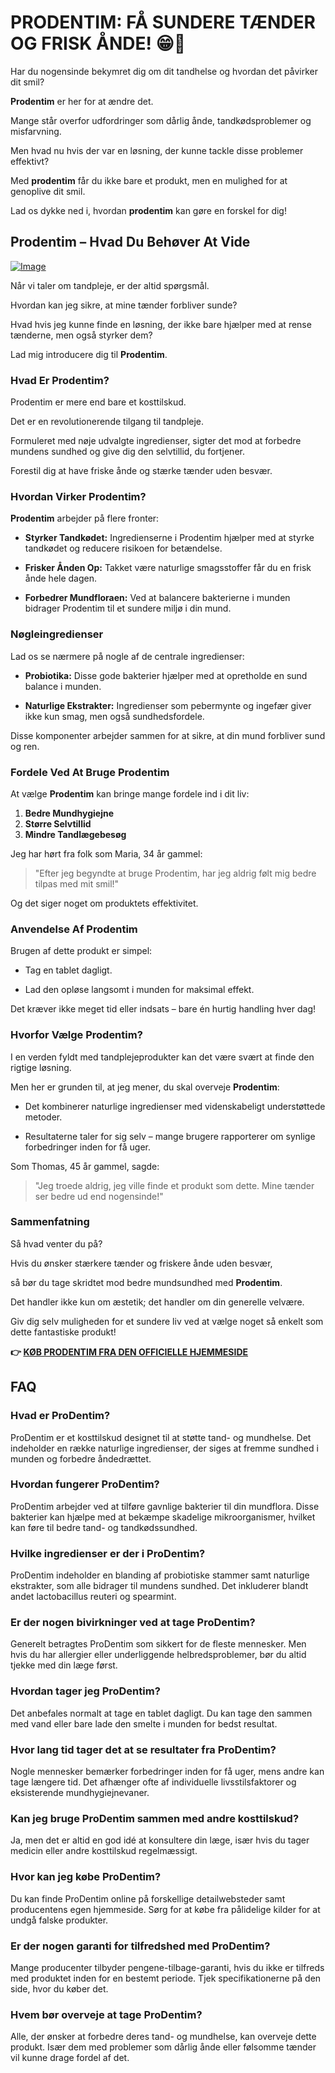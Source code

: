# PRODENTIM: FÅ SUNDERE TÆNDER OG FRISK ÅNDE! 😁🦷

Har du nogensinde bekymret dig om dit tandhelse og hvordan det påvirker dit smil? 

**Prodentim** er her for at ændre det. 

Mange står overfor udfordringer som dårlig ånde, tandkødsproblemer og misfarvning. 

Men hvad nu hvis der var en løsning, der kunne tackle disse problemer effektivt? 

Med **prodentim** får du ikke bare et produkt, men en mulighed for at genoplive dit smil. 

Lad os dykke ned i, hvordan **prodentim** kan gøre en forskel for dig!

## Prodentim – Hvad Du Behøver At Vide

[![Image](https://prodentim-shop.com/assets/images/prodentim-supplement.webp)](https://gchaffi.com/qP0hXg87)

Når vi taler om tandpleje, er der altid spørgsmål. 

Hvordan kan jeg sikre, at mine tænder forbliver sunde? 

Hvad hvis jeg kunne finde en løsning, der ikke bare hjælper med at rense tænderne, men også styrker dem?

Lad mig introducere dig til **Prodentim**.

### Hvad Er Prodentim?

Prodentim er mere end bare et kosttilskud. 

Det er en revolutionerende tilgang til tandpleje.

Formuleret med nøje udvalgte ingredienser, sigter det mod at forbedre mundens sundhed og give dig den selvtillid, du fortjener.

Forestil dig at have friske ånde og stærke tænder uden besvær.

### Hvordan Virker Prodentim?

**Prodentim** arbejder på flere fronter:

- **Styrker Tandkødet:** Ingredienserne i Prodentim hjælper med at styrke tandkødet og reducere risikoen for betændelse.
  
- **Frisker Ånden Op:** Takket være naturlige smagsstoffer får du en frisk ånde hele dagen.

- **Forbedrer Mundfloraen:** Ved at balancere bakterierne i munden bidrager Prodentim til et sundere miljø i din mund.

### Nøgleingredienser

Lad os se nærmere på nogle af de centrale ingredienser:

- **Probiotika:** Disse gode bakterier hjælper med at opretholde en sund balance i munden.
  
- **Naturlige Ekstrakter:** Ingredienser som pebermynte og ingefær giver ikke kun smag, men også sundhedsfordele.

Disse komponenter arbejder sammen for at sikre, at din mund forbliver sund og ren.

### Fordele Ved At Bruge Prodentim

At vælge **Prodentim** kan bringe mange fordele ind i dit liv:

1. **Bedre Mundhygiejne**
2. **Større Selvtillid**
3. **Mindre Tandlægebesøg**

Jeg har hørt fra folk som Maria, 34 år gammel:

> "Efter jeg begyndte at bruge Prodentim, har jeg aldrig følt mig bedre tilpas med mit smil!"

Og det siger noget om produktets effektivitet.

### Anvendelse Af Prodentim

Brugen af dette produkt er simpel:

- Tag en tablet dagligt.
  
- Lad den opløse langsomt i munden for maksimal effekt.

Det kræver ikke meget tid eller indsats – bare én hurtig handling hver dag!

### Hvorfor Vælge Prodentim?

I en verden fyldt med tandplejeprodukter kan det være svært at finde den rigtige løsning. 

Men her er grunden til, at jeg mener, du skal overveje **Prodentim**:

- Det kombinerer naturlige ingredienser med videnskabeligt understøttede metoder.
  
- Resultaterne taler for sig selv – mange brugere rapporterer om synlige forbedringer inden for få uger.

Som Thomas, 45 år gammel, sagde:

> "Jeg troede aldrig, jeg ville finde et produkt som dette. Mine tænder ser bedre ud end nogensinde!"

### Sammenfatning

Så hvad venter du på? 

Hvis du ønsker stærkere tænder og friskere ånde uden besvær,

så bør du tage skridtet mod bedre mundsundhed med **Prodentim**.

Det handler ikke kun om æstetik; det handler om din generelle velvære. 

Giv dig selv muligheden for et sundere liv ved at vælge noget så enkelt som dette fantastiske produkt!



**👉 [KØB PRODENTIM FRA DEN OFFICIELLE HJEMMESIDE](https://gchaffi.com/qP0hXg87)**

## FAQ

### Hvad er ProDentim?
ProDentim er et kosttilskud designet til at støtte tand- og mundhelse. Det indeholder en række naturlige ingredienser, der siges at fremme sundhed i munden og forbedre åndedrættet.

### Hvordan fungerer ProDentim?
ProDentim arbejder ved at tilføre gavnlige bakterier til din mundflora. Disse bakterier kan hjælpe med at bekæmpe skadelige mikroorganismer, hvilket kan føre til bedre tand- og tandkødssundhed.

### Hvilke ingredienser er der i ProDentim?
ProDentim indeholder en blanding af probiotiske stammer samt naturlige ekstrakter, som alle bidrager til mundens sundhed. Det inkluderer blandt andet lactobacillus reuteri og spearmint.

### Er der nogen bivirkninger ved at tage ProDentim?
Generelt betragtes ProDentim som sikkert for de fleste mennesker. Men hvis du har allergier eller underliggende helbredsproblemer, bør du altid tjekke med din læge først.

### Hvordan tager jeg ProDentim?
Det anbefales normalt at tage en tablet dagligt. Du kan tage den sammen med vand eller bare lade den smelte i munden for bedst resultat.

### Hvor lang tid tager det at se resultater fra ProDentim?
Nogle mennesker bemærker forbedringer inden for få uger, mens andre kan tage længere tid. Det afhænger ofte af individuelle livsstilsfaktorer og eksisterende mundhygiejnevaner.

### Kan jeg bruge ProDentim sammen med andre kosttilskud?
Ja, men det er altid en god idé at konsultere din læge, især hvis du tager medicin eller andre kosttilskud regelmæssigt.

### Hvor kan jeg købe ProDentim?
Du kan finde ProDentim online på forskellige detailwebsteder samt producentens egen hjemmeside. Sørg for at købe fra pålidelige kilder for at undgå falske produkter.

### Er der nogen garanti for tilfredshed med ProDentim?
Mange producenter tilbyder pengene-tilbage-garanti, hvis du ikke er tilfreds med produktet inden for en bestemt periode. Tjek specifikationerne på den side, hvor du køber det.

### Hvem bør overveje at tage ProDentim?
Alle, der ønsker at forbedre deres tand- og mundhelse, kan overveje dette produkt. Især dem med problemer som dårlig ånde eller følsomme tænder vil kunne drage fordel af det.